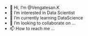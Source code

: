 - 👋 Hi, I’m @Vengatesan.K
- 👀 I’m interested in Data Scientist
- 🌱 I’m currently learning DataScience
- 💞️ I’m looking to collaborate on ...
- 📫 How to reach me ...

<!---
Vengatesan2997/Vengatesan2997 is a ✨ special ✨ repository because its `README.md` (this file) appears on your GitHub profile.
You can click the Preview link to take a look at your changes.
--->
